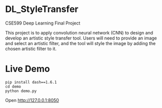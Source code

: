 # DL_StyleTransfer
CSE599 Deep Learning Final Project

This project is to apply convolution neural network (CNN) to design and develop an artistic style transfer tool. Users will need to provide an image and select an artistic filter, and the tool will style the image by adding the chosen artistic filter to it.

# Live Demo

```
pip install dash==1.6.1
cd demo
python demo.py
```
Open <a href="http://127.0.0.1:8050">http://127.0.0.1:8050
